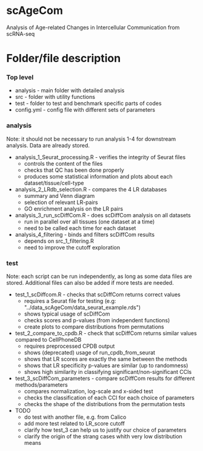 # scAgeCom
Analysis of Age-related Changes in Intercellular Communication from scRNA-seq

# Folder/file description
### Top level
* analysis - main folder with detailed analysis
* src - folder with utility functions
* test - folder to test and benchmark specific parts of codes
* config.yml - config file with different sets of parameters 

### analysis
Note: it should not be necessary to run analysis 1-4 for downstream analysis. Data are already stored.
* analysis_1_Seurat_processing.R - verifies the integrity of Seurat files
    * controls the content of the files
    * checks that QC has been done properly
    * produces some statistical information and plots about each dataset/tissue/cell-type
* analysis_2_LRdb_selection.R - compares the 4 LR databases
    * summary and Venn diagram
    * selection of relevant LR-pairs
    * GO enrichment analysis on the LR pairs
* analysis_3_run_scDiffCom.R - does scDiffCom analysis on all datasets
    * run in parallel over all tissues (one dataset at a time)
    * need to be called each time for each dataset
* analysis_4_filtering - binds and filters scDiffCom results
    * depends on src_1_filtering.R
    * need to improve the cutoff exploration

### test
Note: each script can be run independently, as long as some data files are stored. Additional files can also be added if more tests are needed.
* test_1_scDiffcom.R - checks that scDiffCom returns correct values
    * requires a Seurat file for testing (e.g: "../data_scAgeCom/data_seurat_example.rds")
    * shows typical usage of scDiffCom
    * checks scores and p-values (from independent functions)
    * create plots to compare distributions from permutations
* test_2_compare_to_cpdb.R - check that scDiffCom returns similar values compared to CellPhoneDB
    * requires preprocessed CPDB output
    * shows (deprecated) usage of run_cpdb_from_seurat
    * shows that LR scores are exactly the same between the methods
    * shows that LR specificity p-values are similar (up to randomness)
    * shows high similarity in classifying significant/non-significant CCIs
* test_3_scDiffCom_parameters - compare scDiffCom results for different methods/parameters
    * compares normalization, log-scale and x-sided test
    * checks the classification of each CCI for each choice of parameters
    * checks the shape of the distributions from the permutation tests
* TODO
    * do test with another file, e.g. from Calico
    * add more test related to LR_score cutoff
    * clarify how test_3 can help us to justify our choice of parameters
    * clarify the origin of the strang cases whith very low distribution means